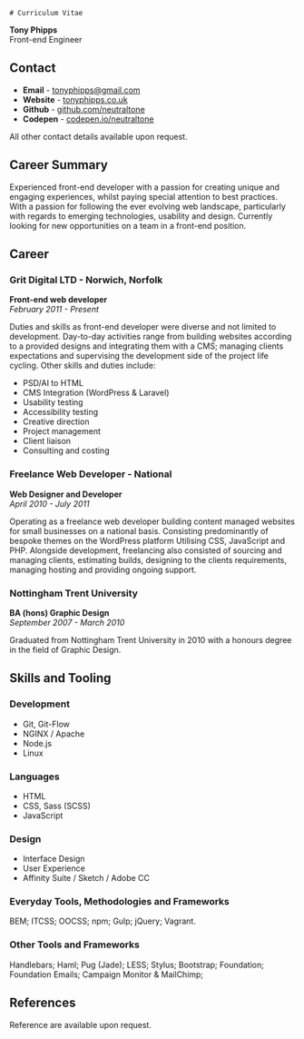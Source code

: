 	# Curriculum Vitae
**Tony Phipps**  
Front-end Engineer

## Contact
- **Email** - [tonyphipps@gmail.com](mailto:tonyphipps@gmail.com)
- **Website** - [tonyphipps.co.uk](http://tonyphipps.co.uk)
- **Github** - [github.com/neutraltone](http://github.com/neutraltone)
- **Codepen** - [codepen.io/neutraltone](http://codepen.io/neutraltone)

All other contact details available upon request.

## Career Summary
Experienced front-end developer with a passion for creating unique and engaging experiences, whilst paying special attention to best practices. With a passion for following the ever evolving web landscape, particularly with regards to emerging technologies, usability and design. Currently looking for new opportunities on a team in a front-end position.

## Career

### Grit Digital LTD - Norwich, Norfolk
**Front-end web developer**  
_February 2011 - Present_

Duties and skills as front-end developer were diverse and not limited to development. Day-to-day activities range from building websites according to a provided designs and integrating them with a CMS; managing clients expectations and supervising the development side of the project life cycling. Other skills and duties include:

- PSD/AI to HTML
- CMS Integration (WordPress & Laravel)
- Usability testing
- Accessibility testing
- Creative direction
- Project management
- Client liaison
- Consulting and costing

### Freelance Web Developer - National
**Web Designer and Developer**  
_April 2010 - July 2011_

Operating as a freelance web developer building content managed websites for small businesses on a national basis. Consisting predominantly of bespoke themes on the WordPress platform Utilising CSS, JavaScript and PHP. Alongside development, freelancing also consisted of sourcing and managing clients, estimating builds, designing to the clients requirements, managing hosting and providing ongoing support.

### Nottingham Trent University
**BA (hons) Graphic Design**  
_September 2007 - March 2010_

Graduated from Nottingham Trent University in 2010 with a honours degree in the field of Graphic Design.

## Skills and Tooling

### Development
- Git, Git-Flow
- NGINX / Apache
- Node.js
- Linux

### Languages
- HTML
- CSS, Sass (SCSS)
- JavaScript

### Design
- Interface Design
- User Experience
- Affinity Suite / Sketch / Adobe CC

### Everyday Tools, Methodologies and Frameworks
BEM; ITCSS; OOCSS; npm; Gulp; jQuery; Vagrant.

### Other Tools and Frameworks
Handlebars; Haml; Pug (Jade); LESS; Stylus; Bootstrap; Foundation; Foundation Emails; Campaign Monitor & MailChimp;

## References
Reference are available upon request.